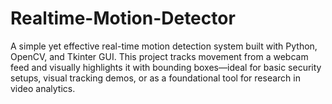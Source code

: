 # Realtime-Motion-Detector
A simple yet effective real-time motion detection system built with Python, OpenCV, and Tkinter GUI. This project tracks movement from a webcam feed and visually highlights it with bounding boxes—ideal for basic security setups, visual tracking demos, or as a foundational tool for research in video analytics.
